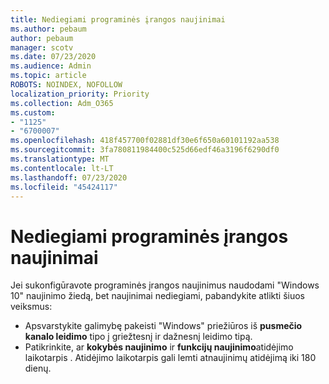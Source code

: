 ```yaml
---
title: Nediegiami programinės įrangos naujinimai
ms.author: pebaum
author: pebaum
manager: scotv
ms.date: 07/23/2020
ms.audience: Admin
ms.topic: article
ROBOTS: NOINDEX, NOFOLLOW
localization_priority: Priority
ms.collection: Adm_O365
ms.custom:
- "1125"
- "6700007"
ms.openlocfilehash: 418f457700f02881df30e6f650a60101192aa538
ms.sourcegitcommit: 3fa780811984400c525d66edf46a3196f6290df0
ms.translationtype: MT
ms.contentlocale: lt-LT
ms.lasthandoff: 07/23/2020
ms.locfileid: "45424117"
---
```

# <a name="software-updates-are-not-being-deployed"></a>Nediegiami programinės įrangos naujinimai

Jei sukonfigūravote programinės įrangos naujinimus naudodami "Windows 10" naujinimo žiedą, bet naujinimai nediegiami, pabandykite atlikti šiuos veiksmus:  

- Apsvarstykite galimybę pakeisti "Windows" priežiūros iš **pusmečio kanalo leidimo** tipo į griežtesnį ir dažnesnį leidimo tipą.
- Patikrinkite, ar **kokybės naujinimo** ir **funkcijų naujinimo**atidėjimo laikotarpis . Atidėjimo laikotarpis gali lemti atnaujinimų atidėjimą iki 180 dienų.